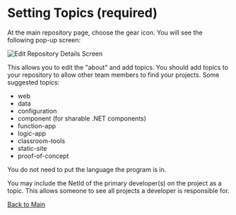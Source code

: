 # Setting Topics (required)

At the main repository page, choose the gear icon. You will see the following pop-up screen:

![Edit Repository Details Screen](https://github.com/itpartnersillinois/tutorial/blob/main/images/edit_repository_details_screen.png)

This allows you to edit the "about" and add topics. You should add topics to your repository to allow other team members to find your projects. Some suggested topics:
* web
* data
* configuration
* component (for sharable .NET components)
* function-app
* logic-app
* classroom-tools
* static-site
* proof-of-concept

You do not need to put the language the program is in. 

You may include the NetId of the primary developer(s) on the project as a topic. This allows someone to see all projects a developer is responsible for. 

[Back to Main](https://github.com/itpartnersillinois/tutorial/blob/main/README.md)
